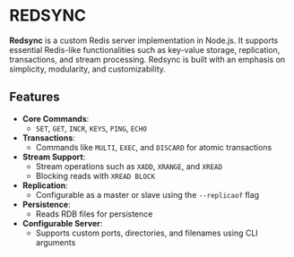 # REDSYNC

**Redsync** is a custom Redis server implementation in Node.js. It supports essential Redis-like functionalities such as key-value storage, replication, transactions, and stream processing. Redsync is built with an emphasis on simplicity, modularity, and customizability.

## Features

- **Core Commands**:
  - `SET`, `GET`, `INCR`, `KEYS`, `PING`, `ECHO`
- **Transactions**:
  - Commands like `MULTI`, `EXEC`, and `DISCARD` for atomic transactions
- **Stream Support**:
  - Stream operations such as `XADD`, `XRANGE`, and `XREAD`
  - Blocking reads with `XREAD BLOCK`
- **Replication**:
  - Configurable as a master or slave using the `--replicaof` flag
- **Persistence**:
  - Reads RDB files for persistence
- **Configurable Server**:
  - Supports custom ports, directories, and filenames using CLI arguments
